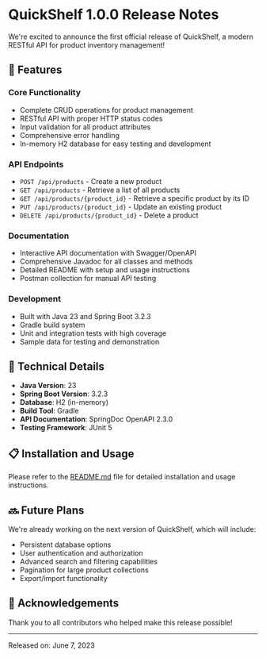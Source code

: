 # QuickShelf 1.0.0 Release Notes

We're excited to announce the first official release of QuickShelf, a modern RESTful API for product inventory management!

## 🚀 Features

### Core Functionality
- Complete CRUD operations for product management
- RESTful API with proper HTTP status codes
- Input validation for all product attributes
- Comprehensive error handling
- In-memory H2 database for easy testing and development

### API Endpoints
- `POST /api/products` - Create a new product
- `GET /api/products` - Retrieve a list of all products
- `GET /api/products/{product_id}` - Retrieve a specific product by its ID
- `PUT /api/products/{product_id}` - Update an existing product
- `DELETE /api/products/{product_id}` - Delete a product

### Documentation
- Interactive API documentation with Swagger/OpenAPI
- Comprehensive Javadoc for all classes and methods
- Detailed README with setup and usage instructions
- Postman collection for manual API testing

### Development
- Built with Java 23 and Spring Boot 3.2.3
- Gradle build system
- Unit and integration tests with high coverage
- Sample data for testing and demonstration

## 🔧 Technical Details

- **Java Version**: 23
- **Spring Boot Version**: 3.2.3
- **Database**: H2 (in-memory)
- **Build Tool**: Gradle
- **API Documentation**: SpringDoc OpenAPI 2.3.0
- **Testing Framework**: JUnit 5

## 📋 Installation and Usage

Please refer to the [README.md](README.md) file for detailed installation and usage instructions.

## 🔜 Future Plans

We're already working on the next version of QuickShelf, which will include:
- Persistent database options
- User authentication and authorization
- Advanced search and filtering capabilities
- Pagination for large product collections
- Export/import functionality

## 🙏 Acknowledgements

Thank you to all contributors who helped make this release possible!

---

Released on: June 7, 2023
